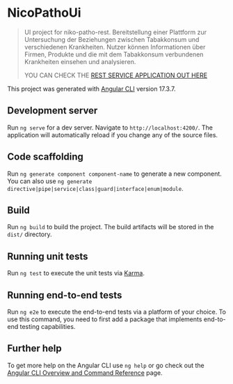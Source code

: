 # NicoPathoUi

>
> UI project for niko-patho-rest. Bereitstellung einer Plattform zur Untersuchung der Beziehungen zwischen Tabakkonsum und verschiedenen Krankheiten. 
> Nutzer können Informationen über Firmen, Produkte und die mit dem Tabakkonsum verbundenen Krankheiten einsehen und analysieren.
> 
> YOU CAN CHECK THE [REST SERVICE APPLICATION OUT HERE](https://github.com/sofoste93/nico-patho-rest)
> 
This project was generated with [Angular CLI](https://github.com/angular/angular-cli) version 17.3.7.

## Development server

Run `ng serve` for a dev server. Navigate to `http://localhost:4200/`. The application will automatically reload if you change any of the source files.

## Code scaffolding

Run `ng generate component component-name` to generate a new component. You can also use `ng generate directive|pipe|service|class|guard|interface|enum|module`.

## Build

Run `ng build` to build the project. The build artifacts will be stored in the `dist/` directory.

## Running unit tests

Run `ng test` to execute the unit tests via [Karma](https://karma-runner.github.io).

## Running end-to-end tests

Run `ng e2e` to execute the end-to-end tests via a platform of your choice. To use this command, you need to first add a package that implements end-to-end testing capabilities.

## Further help

To get more help on the Angular CLI use `ng help` or go check out the [Angular CLI Overview and Command Reference](https://angular.io/cli) page.
